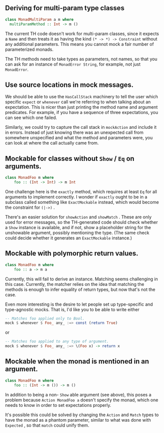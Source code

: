 ## Deriving for multi-param type classes

``` haskell
class MonadMultiParam a m where
  multiParamMethod :: Int -> m ()
```

The current TH code doesn't work for multi-param classes, since it expects a
`Name` and then treats it as having the kind `(* -> *) -> Constraint` without
any additional parameters.  This means you cannot mock a fair number of
parameterized monads.

The TH methods need to take types as parameters, not names, so that you can ask
for an instance of `MonadError String`, for example, not just `MonadError`.

## Use source locations in mock messages.

We should be able to use the `HasCallStack` machinery to tell the user which
specific `expect` or `whenever` call we're referring to when talking about an
expectation.  This is nicer than just printing the method name and argument
predicates.  For example, if you have a sequence of three expectations, you can
see which one failed.

Similarly, we could try to capture the call stack in `mockAction` and include
it in errors.  Instead of just knowing there was an unexpected call from
somewhere unspecified and what the method and parameters were, you can look at
where the call actually came from.

## Mockable for classes without `Show` / `Eq` on arguments.

``` haskell
class MonadFoo m where
    foo :: (Int -> Int) -> m Int
```

One challenge here is the `exactly` method, which requires at least `Eq` for all
arguments to implement correctly.  I wonder if `exactly` ought to be in a
subclass called something like `ExactMockable` instead, which would become the
constraint for `(|->)` .

There's an easier solution for `showAction` and `showMatch` .  These are only
used for error messages, so the TH-generated code should check whether a `Show`
instance is available, and if not, show a placeholder string for the unshowable
argument, possibly mentioning the type.  (The same check could decide whether it
generates an `ExactMockable` instance.)

## Mockable with polymorphic return values.

``` haskell
class MonadFoo m where
    foo :: a -> m a
```

Currently, this will fail to derive an instance.  Matching seems challenging in
this case.  Currently, the matcher relies on the idea that matching the methods
is enough to infer equality of return types, but now that's not the case.

Even more interesting is the desire to let people set up type-specific and
type-agnostic mocks.  That is, I'd like you to be able to write either

``` haskell
-- Matches foo applied only to Bool.
mock $ whenever $ Foo_ any_ :=> const (return True)
```

or

``` haskell
-- Matches foo applied to any type of argument.
mock $ whenever $ Foo_ any_ :=> \(Foo x) -> return x
```

## Mockable when the monad is mentioned in an argument.

``` haskell
class MonadFoo m where
    foo :: (Int -> m ()) -> m ()
```

In addition to being a non- `Show` able argument (see above), this poses a
problem because `Action MonadFoo a` doesn't specify the monad, which one needs
to know in order to set expectations properly.

It's possible this could be solved by changing the `Action` and `Match` types
to have the monad as a phantom parameter, similar to what was done with
`Expected` , so that `match` could unify them.
